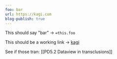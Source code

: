 ```yaml
---
foo: bar
url: https://kagi.com
blog-publish: true
---
```

This should say "bar" ->  `=this.foo`

This should be a working link -> [kagi](`=this.url`)

See if those tran: [[PD5.2 Dataview in transclusions]]